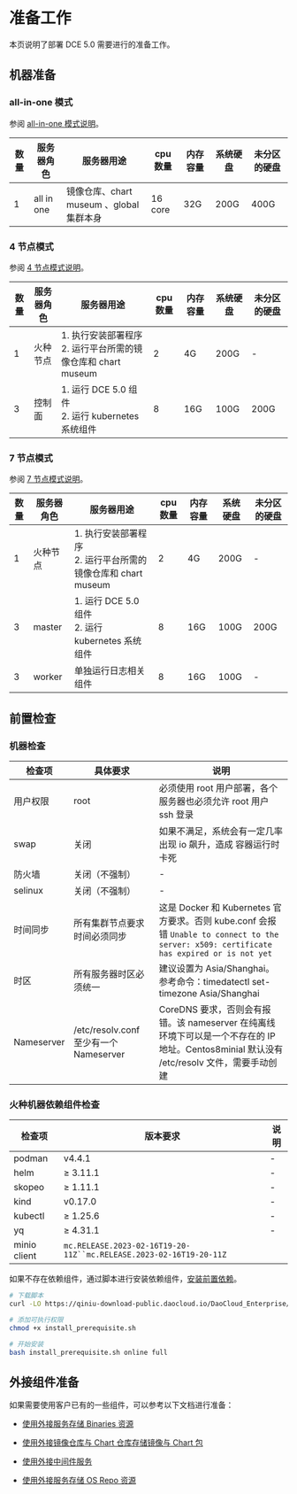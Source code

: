 # 准备工作

本页说明了部署 DCE 5.0 需要进行的准备工作。

## 机器准备

### all-in-one 模式

参阅 [all-in-one 模式说明](./deploy-arch.md#all-in-one)。

| **数量** | **服务器角色** | **服务器用途**                             | **cpu 数量** | **内存容量** | **系统硬盘** | **未分区的硬盘** |
| -------- | -------------- | ------------------------------------------ | ------------ | ------------ | ------------ | ---------------- |
| 1        | all in one     | 镜像仓库、chart museum 、global 集群本身 | 16 core      | 32G          | 200G         | 400G             |

### 4 节点模式

参阅 [4 节点模式说明](./deploy-arch.md#4)。

| **数量** | **服务器角色** | **服务器用途**                                               | **cpu 数量** | **内存容量** | **系统硬盘** | **未分区的硬盘** |
| -------- | -------------- | ------------------------------------------------------------ | ------------ | ------------ | ------------ | ---------------- |
| 1        | 火种节点       | 1. 执行安装部署程序<br />2. 运行平台所需的镜像仓库和 chart museum | 2            | 4G           | 200G         | -                |
| 3        | 控制面         | 1. 运行 DCE 5.0 组件<br /> 2. 运行 kubernetes 系统组件                 | 8            | 16G          | 100G         | 200G             |

### 7 节点模式

参阅 [7 节点模式说明](./deploy-arch.md#7-1-6)。

| **数量** | **服务器角色** | **服务器用途**                                               | **cpu 数量** | **内存容量** | **系统硬盘** | **未分区的硬盘** |
| -------- | -------------- | ------------------------------------------------------------ | ------------ | ------------ | ------------ | ---------------- |
| 1        | 火种节点       | 1. 执行安装部署程序<br />2. 运行平台所需的镜像仓库和 chart museum | 2            | 4G           | 200G         | -                |
| 3        | master         | 1. 运行 DCE 5.0 组件<br /> 2. 运行 kubernetes 系统组件               | 8            | 16G          | 100G         | 200G             |
| 3        | worker         | 单独运行日志相关组件                                      | 8            | 16G          | 100G         | -                |

## 前置检查

### 机器检查

| **检查项** | **具体要求**                           | **说明**                                                     |
| ---------- | -------------------------------------- | ------------------------------------------------------------ |
| 用户权限   | root                                   | 必须使用 root 用户部署，各个服务器也必须允许 root 用户 ssh 登录 |
| swap       | 关闭                                   | 如果不满足，系统会有一定几率出现 io 飙升，造成 容器运行时 卡死 |
| 防火墙     | 关闭（不强制）                         | -                                                            |
| selinux    | 关闭（不强制）                         | -                                                            |
| 时间同步   | 所有集群节点要求时间必须同步           | 这是 Docker 和 Kubernetes 官方要求。否则 kube.conf 会报错 `Unable to connect to the server: x509: certificate has expired or is not yet` |
| 时区       | 所有服务器时区必须统一                 | 建议设置为 Asia/Shanghai。 <br />参考命令：timedatectl set-timezone Asia/Shanghai |
| Nameserver | /etc/resolv.conf 至少有一个 Nameserver | CoreDNS 要求，否则会有报错。该 nameserver 在纯离线环境下可以是一个不存在的 IP 地址。Centos8minial 默认没有 /etc/resolv 文件，需要手动创建 |

### 火种机器依赖组件检查

| **检查项**   | **版本要求** | **说明**                          |
| ------------ | ------------ | --------------------------------- |
| podman       | v4.4.1       | -                                 |
| helm         | ≥ 3.11.1      | -                                 |
| skopeo       | ≥ 1.11.1      | -                                 |
| kind         | v0.17.0    | -                                 |
| kubectl      | ≥ 1.25.6     | -                                 |
| yq           | ≥ 4.31.1     | -                                 |
| minio client | `mc.RELEASE.2023-02-16T19-20-11Z``mc.RELEASE.2023-02-16T19-20-11Z` |                   |

如果不存在依赖组件，通过脚本进行安装依赖组件，[安装前置依赖](../install-tools.md)。

```bash
# 下载脚本
curl -LO https://qiniu-download-public.daocloud.io/DaoCloud_Enterprise/dce5/install_prerequisite.sh

# 添加可执行权限
chmod +x install_prerequisite.sh

# 开始安装
bash install_prerequisite.sh online full
```

## 外接组件准备

如果需要使用客户已有的一些组件，可以参考以下文档进行准备：

- [使用外接服务存储 Binaries 资源](external/external-binary.md)

- [使用外接镜像仓库与 Chart 仓库存储镜像与 Chart 包](external/external-imageandchart.md)

- [使用外接中间件服务](external/external-middlewares.md)

- [使用外接服务存储 OS Repo 资源](external/external-os.md)
